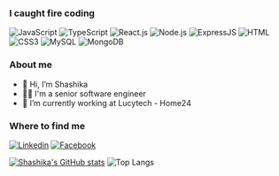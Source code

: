 ### I caught fire coding

![JavaScript](https://img.shields.io/badge/JavaScript-F7DF1E?style=flat-square&logo=javascript&logoColor=black)
![TypeScript](https://img.shields.io/badge/TypeScript-007ACC?style=flat-square&logo=typescript&logoColor=white)
![React.js](https://img.shields.io/badge/React.js-0081CB?style=flat-square&logo=react&logoColor=61DAFB)
![Node.js](https://img.shields.io/badge/Node.js-43853D?style=flat-square&logo=node.js&logoColor=white)
![ExpressJS](https://img.shields.io/badge/Express.js-404D59?style=flat-square)
![HTML](https://img.shields.io/badge/HTML5-E34F26?style=flat-square&logo=html5&logoColor=white)
![CSS3](https://img.shields.io/badge/CSS3-1572B6?style=flat-square&logo=css3&logoColor=white)
![MySQL](https://img.shields.io/badge/MySQL-005C84?style=flat-square&logo=mysql&logoColor=white)
![MongoDB](https://img.shields.io/badge/MongoDB-4EA94B?style=flat-square&logo=mongodb&logoColor=white)


### About me

- 👋 Hi, I’m Shashika 
- 👨‍💻 I'm a senior software engineer
- 🌱 I’m currently working at Lucytech - Home24


### Where to find me

[![Linkedin](https://img.shields.io/badge/LinkedIn-0077B5?style=flat-square&logo=linkedin&logoColor=white)](https://www.linkedin.com/in/shashikayushan/) 
[![Facebook](https://img.shields.io/badge/Facebook-1877F2?style=flat-square&logo=facebook&logoColor=white)](https://www.facebook.com/shashika.yushan/)

<!---
Shashika6/Shashika6 is a ✨ special ✨ repository because its `README.md` (this file) appears on your GitHub profile.
You can click the Preview link to take a look at your changes.
--->

[![Shashika's GitHub stats](https://github-readme-stats.vercel.app/api?username=shashika6)](https://github.com/shashika6/github-readme-stats)
![Top Langs](https://github-readme-stats.vercel.app/api/top-langs/?username=shashika6&hide_progress=true)
